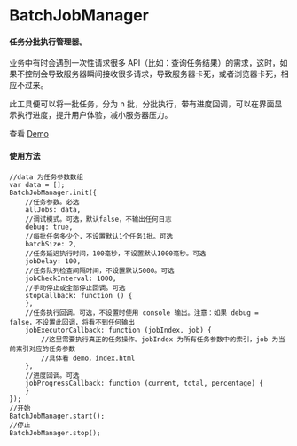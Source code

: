 ﻿# BatchJobManager

#### 任务分批执行管理器。

业务中有时会遇到一次性请求很多 API（比如：查询任务结果）的需求，这时，如果不控制会导致服务器瞬间接收很多请求，导致服务器卡死，或者浏览器卡死，相应不过来。

此工具便可以将一批任务，分为 n 批，分批执行，带有进度回调，可以在界面显示执行进度，提升用户体验，减小服务器压力。

查看 [Demo](https://mrhuo.github.io/BatchJobManager/)

#### 使用方法

```
//data 为任务参数数组
var data = [];
BatchJobManager.init({
    //任务参数。必选
    allJobs: data,
    //调试模式。可选，默认false，不输出任何日志
    debug: true,
    //每批任务多少个，不设置默认1个任务1批。可选
    batchSize: 2,
    //任务延迟执行时间，100毫秒，不设置默认1000毫秒。可选
    jobDelay: 100,
    //任务队列检查间隔时间，不设置默认5000。可选
    jobCheckInterval: 1000,
    //手动停止或全部停止回调。可选
    stopCallback: function () {
    },
    //任务执行回调。可选，不设置时使用 console 输出。注意：如果 debug = false，不设置此回调，将看不到任何输出
    jobExecutorCallback: function (jobIndex, job) {
        //这里需要执行真正的任务操作。jobIndex 为所有任务参数中的索引，job 为当前索引对应的任务参数
        //具体看 demo，index.html
    },
    //进度回调。可选
    jobProgressCallback: function (current, total, percentage) {
    }
});
//开始
BatchJobManager.start();
//停止
BatchJobManager.stop();
```
